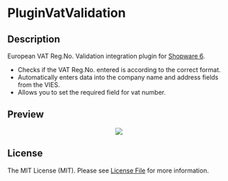 # PluginVatValidation
## Description

European VAT Reg.No. Validation integration plugin for [Shopware 6](https://github.com/shopware/platform).
- Checks if the VAT Reg.No. entered is according to the correct format.
- Automatically enters data into the company name and address fields from the VIES.
- Allows you to set the required field for vat number.

## Preview

<p align="center">
  <img src="https://raw.githubusercontent.com/pietrzakadrian/PluginVatValidation/development/.github/plugin-vat-validation-review.gif?token=AIPOPJ3XWTXB2E5Y6CTRXPDBWFSFM">
</p>

## License

The MIT License (MIT). Please see [License File](LICENSE) for more information.
